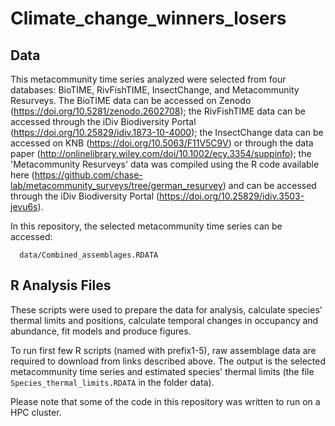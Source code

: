 # Climate_change_winners_losers

## Data
This metacommunity time series analyzed were selected from four databases: BioTIME, RivFishTIME, InsectChange, and Metacommunity Resurveys. The BioTIME data can be accessed on Zenodo (https://doi.org/10.5281/zenodo.2602708); the RivFishTIME data can be accessed through the iDiv Biodiversity Portal (https://doi.org/10.25829/idiv.1873-10-4000); the InsectChange data can be accessed on KNB (https://doi.org/10.5063/F11V5C9V) or through the data paper (http://onlinelibrary.wiley.com/doi/10.1002/ecy.3354/suppinfo); the 'Metacommunity Resurveys' data was compiled using the R code available here (https://github.com/chase-lab/metacommunity_surveys/tree/german_resurvey) and can be accessed through the iDiv Biodiversity Portal (https://doi.org/10.25829/idiv.3503-jevu6s).

In this repository, the selected metacommunity time series can be accessed:
```
  data/Combined_assemblages.RDATA
```

## R Analysis Files
These scripts were used to prepare the data for analysis, calculate species' thermal limits and positions, calculate temporal changes in occupancy and abundance, fit models and produce figures.

To run first few R scripts (named with prefix1-5), raw assemblage data are required to download from links described above. The output is the selected metacommunity time series and estimated species' thermal limits (the file `Species_thermal_limits.RDATA` in the folder data).

Please note that some of the code in this repository was written to run on a HPC cluster.
